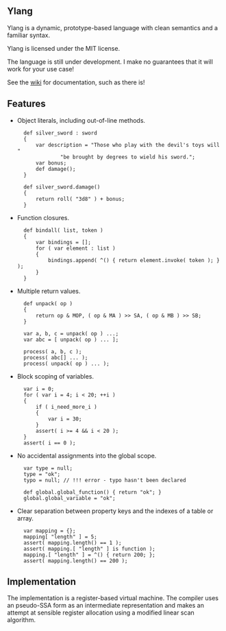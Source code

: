 ## Ylang

Ylang is a dynamic, prototype-based language with clean semantics and a
familiar syntax.

Ylang is licensed under the MIT license.

The language is still under development.  I make no guarantees that it will
work for your use case!

See the [wiki](https://github.com/edmundmk/ylang/wiki) for documentation,
such as there is!


## Features

- Object literals, including out-of-line methods.

        def silver_sword : sword
        {
            var description = "Those who play with the devil's toys will "
                    "be brought by degrees to wield his sword.";
            var bonus;
            def damage();
        }
        
        def silver_sword.damage()
        {
            return roll( "3d8" ) + bonus;
        }

- Function closures.

        def bindall( list, token )
        {
            var bindings = [];
            for ( var element : list )
            {
                bindings.append( ^() { return element.invoke( token ); } );
            }
        }

- Multiple return values.

        def unpack( op ) 
        {
            return op & MOP, ( op & MA ) >> SA, ( op & MB ) >> SB; 
        }
        
        var a, b, c = unpack( op ) ...;
        var abc = [ unpack( op ) ... ];
        
        process( a, b, c );
        process( abc[] ... );
        process( unpack( op ) ... );

- Block scoping of variables.

        var i = 0;
        for ( var i = 4; i < 20; ++i )
        {
            if ( i_need_more_i )
            {
                var i = 30;
            }
            assert( i >= 4 && i < 20 );
        }
        assert( i == 0 );

- No accidental assignments into the global scope.

        var type = null;
        type = "ok";
        typo = null; // !!! error - typo hasn't been declared
        
        def global.global_function() { return "ok"; }
        global.global_variable = "ok";

- Clear separation between property keys and the indexes of a table or array.

        var mapping = {};
        mapping[ "length" ] = 5;
        assert( mapping.length() == 1 );
        assert( mapping.[ "length" ] is function );
        mapping.[ "length" ] = ^() { return 200; };
        assert( mapping.length() == 200 );
    
    
## Implementation

The implementation is a register-based virtual machine.  The compiler uses
an pseudo-SSA form as an intermediate representation and makes an attempt at
sensible register allocation using a modified linear scan algorithm.



        

